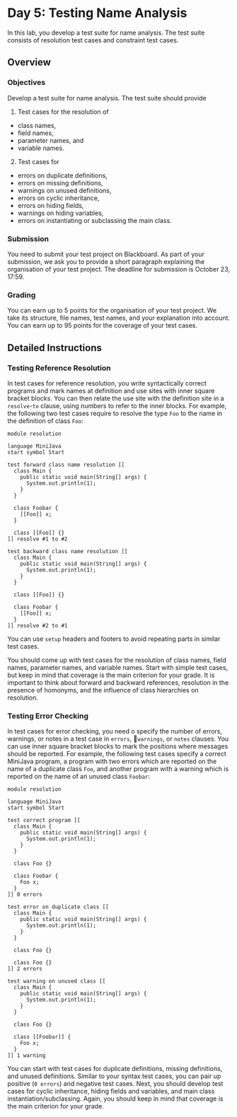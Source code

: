 # Day 5: Testing Name Analysis

In this lab, you develop a test suite for name analysis.
The test suite consists of resolution test cases and constraint test cases.

## Overview

### Objectives

Develop a test suite for name analysis.
The test suite should provide

1. Test cases for the resolution of
  * class names,
  * field names,
  * parameter names, and
  * variable names.
2. Test cases for
  * errors on duplicate definitions,
  * errors on missing definitions,
  * warnings on unused definitions,
  * errors on cyclic inheritance,
  * errors on hiding fields,
  * warnings on hiding variables,
  * errors on instantiating or subclassing the main class.

### Submission

You need to submit your test project on Blackboard.
As part of your submission, we ask you to provide a short paragraph explaining the organisation of your test project.
The deadline for submission is October 23, 17:59.

### Grading

You can earn up to 5 points for the organisation of your test project.
We take its structure, file names, test names, and your explanation into account.
You can earn up to 95 points for the coverage of your test cases.

## Detailed Instructions

### Testing Reference Resolution

In test cases for reference resolution, 
 you write syntactically correct programs and
 mark names at definition and use sites with inner square bracket blocks. 
You can then relate the use site with the definition site in a `resolve`-`to` clause, 
  using numbers to refer to the inner blocks. 
For example, the following two test cases require to resolve the type `Foo` to the name in the definition of class `Foo`:

    module resolution
     
    language MiniJava
    start symbol Start
     
    test forward class name resolution [[
      class Main {
        public static void main(String[] args) {
          System.out.println(1);
        }
      }
     
      class Foobar {
        [[Foo]] x;
      }
     
      class [[Foo]] {}
    ]] resolve #1 to #2
     
    test backward class name resolution [[
      class Main {
        public static void main(String[] args) {
          System.out.println(1);
        }
      }
     
      class [[Foo]] {}
     
      class Foobar {
        [[Foo]] x;
      }
    ]] resolve #2 to #1
 
You can use `setup` headers and footers to avoid repeating parts in similar test cases.

You should come up with test cases for the resolution of class names, field names, parameter names, and variable names.
Start with simple test cases, but keep in mind that coverage is the main criterion for your grade. 
It is important to think about 
 forward and backward references,
 resolution in the presence of homonyms, 
 and the influence of class hierarchies on resolution.
 
### Testing Error Checking

In test cases for error checking, you need o specify the number of errors, warnings, or notes in a test case 
 in `errors`, `warnings`, or `notes` clauses. 
You can use inner square bracket blocks to mark the positions where messages should be reported. 
For example, the following test cases specify a correct MiniJava program, 
 a program with two errors which are reported on the name of a duplicate class `Foo`, 
 and another program with a warning which is reported on the name of an unused class `Foobar`:
 
    module resolution
     
    language MiniJava
    start symbol Start
     
    test correct program [[
      class Main {
        public static void main(String[] args) {
          System.out.println(1);
        }
      }
     
      class Foo {}
     
      class Foobar {
        Foo x;
      }
    ]] 0 errors
     
    test error on duplicate class [[
      class Main {
        public static void main(String[] args) {
          System.out.println(1);
        }
      }
     
      class Foo {}
     
      class Foo {}
    ]] 2 errors
     
    test warning on unused class [[
      class Main {
        public static void main(String[] args) {
          System.out.println(1);
        }
      }
     
      class Foo {}
     
      class [[Foobar]] {
        Foo x;
      }
    ]] 1 warning

You can start with test cases for duplicate definitions, missing definitions, and unused definitions.
Similar to your syntax test cases, you can pair up positive (`0 errors`) and negative test cases.
Next, you should develop test cases for 
 cyclic inheritance, 
 hiding fields and variables, 
 and main class instantiation/subclassing.
Again, you should keep in mind that coverage is the main criterion for your grade. 

